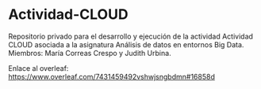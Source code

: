 # Actividad-CLOUD
Repositorio privado para el desarrollo y ejecución de la actividad Actividad CLOUD asociada a la asignatura Análisis de datos en entornos Big Data. Miembros: María Correas Crespo y Judith Urbina.

Enlace al overleaf:
https://www.overleaf.com/7431459492vshwjsngbdmn#16858d
